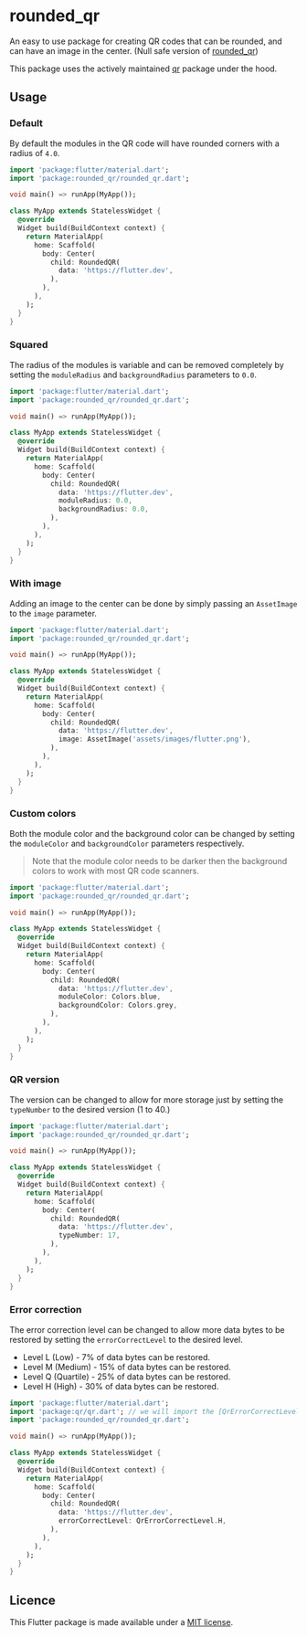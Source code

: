 # rounded_qr

An easy to use package for creating QR codes that can be rounded, and can have an image in the center. (Null safe version of [rounded_qr](https://pub.dev/packages/rounded_qr))

This package uses the actively maintained [qr](https://pub.dev/packages/qr) package under the hood.

## Usage

### Default

By default the modules in the QR code will have rounded corners with a radius of `4.0`.

```dart
import 'package:flutter/material.dart';
import 'package:rounded_qr/rounded_qr.dart';

void main() => runApp(MyApp());

class MyApp extends StatelessWidget {
  @override
  Widget build(BuildContext context) {
    return MaterialApp(
      home: Scaffold(
        body: Center(
          child: RoundedQR(
            data: 'https://flutter.dev',
          ),
        ),
      ),
    );
  }
}
```

### Squared

The radius of the modules is variable and can be removed completely by setting the `moduleRadius` and `backgroundRadius` parameters to `0.0`.

```dart
import 'package:flutter/material.dart';
import 'package:rounded_qr/rounded_qr.dart';

void main() => runApp(MyApp());

class MyApp extends StatelessWidget {
  @override
  Widget build(BuildContext context) {
    return MaterialApp(
      home: Scaffold(
        body: Center(
          child: RoundedQR(
            data: 'https://flutter.dev',
            moduleRadius: 0.0,
            backgroundRadius: 0.0,
          ),
        ),
      ),
    );
  }
}
```

### With image

Adding an image to the center can be done by simply passing an `AssetImage` to the `image` parameter.

```dart
import 'package:flutter/material.dart';
import 'package:rounded_qr/rounded_qr.dart';

void main() => runApp(MyApp());

class MyApp extends StatelessWidget {
  @override
  Widget build(BuildContext context) {
    return MaterialApp(
      home: Scaffold(
        body: Center(
          child: RoundedQR(
            data: 'https://flutter.dev',
            image: AssetImage('assets/images/flutter.png'),
          ),
        ),
      ),
    );
  }
}
```

### Custom colors

Both the module color and the background color can be changed by setting the `moduleColor` and `backgroundColor` parameters respectively.

> Note that the module color needs to be darker then the background colors to work with most QR code scanners.

```dart
import 'package:flutter/material.dart';
import 'package:rounded_qr/rounded_qr.dart';

void main() => runApp(MyApp());

class MyApp extends StatelessWidget {
  @override
  Widget build(BuildContext context) {
    return MaterialApp(
      home: Scaffold(
        body: Center(
          child: RoundedQR(
            data: 'https://flutter.dev',
            moduleColor: Colors.blue,
            backgroundColor: Colors.grey,
          ),
        ),
      ),
    );
  }
}
```

### QR version

The version can be changed to allow for more storage just by setting the `typeNumber` to the desired version (1 to 40.)

```dart
import 'package:flutter/material.dart';
import 'package:rounded_qr/rounded_qr.dart';

void main() => runApp(MyApp());

class MyApp extends StatelessWidget {
  @override
  Widget build(BuildContext context) {
    return MaterialApp(
      home: Scaffold(
        body: Center(
          child: RoundedQR(
            data: 'https://flutter.dev',
            typeNumber: 17,
          ),
        ),
      ),
    );
  }
}
```

### Error correction

The error correction level can be changed to allow more data bytes to be restored by setting the `errorCorrectLevel` to the desired level.

- Level L (Low) - 7% of data bytes can be restored.
- Level M (Medium) - 15% of data bytes can be restored.
- Level Q (Quartile) - 25% of data bytes can be restored.
- Level H (High) - 30% of data bytes can be restored.

```dart
import 'package:flutter/material.dart';
import 'package:qr/qr.dart'; // we will import the [QrErrorCorrectLevel] from the qr package
import 'package:rounded_qr/rounded_qr.dart';

void main() => runApp(MyApp());

class MyApp extends StatelessWidget {
  @override
  Widget build(BuildContext context) {
    return MaterialApp(
      home: Scaffold(
        body: Center(
          child: RoundedQR(
            data: 'https://flutter.dev',
            errorCorrectLevel: QrErrorCorrectLevel.H,
          ),
        ),
      ),
    );
  }
}
```

## Licence

This Flutter package is made available under a [MIT license](https://github.com/zino-hofmann/rounded-qr-flutter/blob/main/LICENSE).
